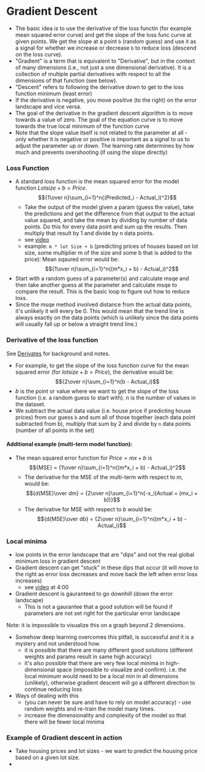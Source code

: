 # Gradient Descent

- The basic idea is to use the derivative of the loss functin (for example mean squared error curve) and get the slope of the loss func curve at given points. We get the slope at a point `b` (random guess) and use it as a signal for whether we increase or decrease `b` to reduce loss (descend on the loss curve).
- "Gradient" is a term that is equivalent to "Derivative", but in the context of many dimensions (i.e., not just a one dimensional derivative). It is a collection of multiple partial derivatives with respect to all the dimensions of that function (see below).
- "Descent" refers to following the derivative down to get to the loss function minimum (least error)
- If the derivative is negative, you move positive (to the right) on the error landscape and vice versa.
- The goal of the derivative in the gradient descent algorithm is to move towards a value of zero. The goal of the equation curve is to move towards the true local minimum of the function curve
- Note that the slope value itself is not related to the parameter at all - only whether it is negative or positive is important as a signal to us to adjust the parameter up or down. The learning rate determines by how much and prevents overshooting (if using the slope directly)

### Loss Function

- A standard loss function is the mean squared error for the model function $Lotsize + b = Price$. $${1\over n}\sum_{i=1}^n{(Predicted_i - Actual_i)^2}$$
  - Take the output of the model given a param (guess the value), take the predictions and get the difference from that output to the actual value squared, and take the mean by dividing by number of data points. Do this for every data point and sum up the results. Then multiply that result by 1 and divide by n data points.
  - see [video](https://www.udemy.com/course/machine-learning-with-javascript/learn/lecture/12279864#questions)
  - example: `m * lot Size + b` (predicting prices of houses based on lot size, some multiplier m of the size and some b that is added to the price): Mean sqaured error would be: $${1\over n}\sum_{i=1}^n((m*x_i + b) - Actual_i)^2$$
- Start with a random guess of a parameter(s) and calculate msqe and then take another guess at the parameter and calculate msqe to compare the result. This is the basic loop to figure out how to reduce loss.
- Since the msqe method involved distance from the actual data points, it's unlikely it will every be 0. This would mean that the trend line is always exactly on the data points (which is unlikely since the data points will usually fall up or below a straight trend line.)

### Derivative of the loss function

See [Derivates](./Derivatives.md) for background and notes.

- For example, to get the slope of the loss function curve for the mean squared error (for $lotsize + b = Price$), the derivative would be: $${2\over n}\sum_{i=1}^n(b - Actual_i)$$
- $b$ is the point or value where we want to get the slope of the loss function (i.e. a random guess to start with). $n$ is the number of values in the dataset.
- We subtract the actual data value (i.e. house price if predicting house prices) from our guess `b` and sum all of those together (each data point subtracted from b), multiply that sum by 2 and divide by `n` data points (number of all points in the set)

#### Additional example (multi-term model function):

- The mean squared error function for $Price = mx + b$ is $${MSE} = {1\over n}\sum_{i=1}^n((m*x_i + b) - Actual_i)^2$$
  - The derivative for the MSE of the multi-term with respect to $m$, would be:
    $${d(MSE)\over dm} = {2\over n}\sum_{i=1}^n{-x_i(Actual = (mx_i + b))}$$
  - The derivative for MSE with respect to $b$ would be:
    $${d(MSE)\over db} = {2\over n}\sum_{i=1}^n((m*x_i + b) - Actual_i)$$

### Local minima

- low points in the error landscape that are "dips" and not the real global minimum loss in gradient descent
- Gradient descent can get "stuck" in these dips that occur (it will move to the right as error loss decreases and move back the left when error loss increases)
  - see [video](https://www.udemy.com/course/deeplearning_x/learn/lecture/27842082) at 4:00
- Gradient descent is gauranteed to go downhill (down the error landscape)
  - This is not a gaurantee that a good solution will be found if parameters are not set right for the particular error landscape

Note: it is impossible to visualize this on a graph beyond 2 dimensions.

- Somehow deep learning overcomes this pitfall, is successful and it is a mystery and not understood how.
  - it is possible that there are many different good solutions (different weights and params result in same high accuracy)
  - it's also possible that there are very few local minima in high-dimensional space (impossible to visualize and confirm). i.e. the local minimum would need to be a local min in all dimensions (unlikely), otherwise gradient descent will go a different direction to continue reducing loss
- Ways of dealing with this
  - (you can never be sure and have to rely on model accuracy) - use random weights and re-train the model many times.
  - increase the dimensionality and complexity of the model so that there will be fewer local minima

### Example of Gradient descent in action

- Take housing prices and lot sizes - we want to predict the housing price based on a given lot size.
-
